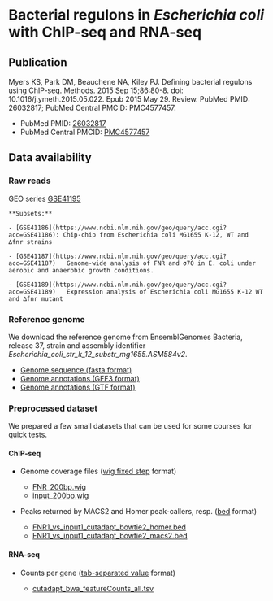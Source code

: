 # Bacterial regulons in *Escherichia coli* with ChIP-seq and RNA-seq

## Publication

Myers KS, Park DM, Beauchene NA, Kiley PJ. Defining bacterial regulons using
ChIP-seq. Methods. 2015 Sep 15;86:80-8. doi: 10.1016/j.ymeth.2015.05.022. Epub
2015 May 29. Review. PubMed PMID: 26032817; PubMed Central PMCID: PMC4577457.

- PubMed PMID: [26032817](https://www.ncbi.nlm.nih.gov/pubmed/26032817)
- PubMed Central PMCID: [PMC4577457](https://www.ncbi.nlm.nih.gov/pmc/articles/PMC4577457/)


## Data availability

### Raw reads

GEO series [GSE41195](https://www.ncbi.nlm.nih.gov/geo/query/acc.cgi?acc=GSE41195)

    **Subsets:**

    - [GSE41186](https://www.ncbi.nlm.nih.gov/geo/query/acc.cgi?acc=GSE41186): Chip-chip from Escherichia coli MG1655 K-12, WT and ∆fnr strains
    
    - [GSE41187](https://www.ncbi.nlm.nih.gov/geo/query/acc.cgi?acc=GSE41187)	Genome-wide analysis of FNR and σ70 in E. coli under aerobic and anaerobic growth conditions.
    
    - [GSE41189](https://www.ncbi.nlm.nih.gov/geo/query/acc.cgi?acc=GSE41189)	Expression analysis of Escherichia coli MG1655 K-12 WT and ∆fnr mutant


### Reference genome

We download the reference genome from EnsemblGenomes Bacteria, release 37, strain and assembly identifier *Escherichia_coli_str_k_12_substr_mg1655.ASM584v2*.

- [Genome sequence (fasta format)](ftp://ftp.ensemblgenomes.org/pub/bacteria/release-37/fasta/bacteria_0_collection/escherichia_coli_str_k_12_substr_mg1655/dna/Escherichia_coli_str_k_12_substr_mg1655.ASM584v2.dna.chromosome.Chromosome.fa.gz)
- [Genome annotations (GFF3 format)](ftp://ftp.ensemblgenomes.org/pub/bacteria/release-37/gff3/bacteria_0_collection/escherichia_coli_str_k_12_substr_mg1655/Escherichia_coli_str_k_12_substr_mg1655.ASM584v2.37.chromosome.Chromosome.gff3.gz)
- [Genome annotations (GTF format)](ftp://ftp.ensemblgenomes.org/pub/release-37/bacteria/gtf/bacteria_0_collection/escherichia_coli_str_k_12_substr_mg1655/Escherichia_coli_str_k_12_substr_mg1655.ASM584v2.37.gtf.gz)


### Preprocessed dataset

We prepared a few small datasets that can be used for some courses for quick tests.


#### ChIP-seq

- Genome coverage files ([wig fixed step](https://genome.ucsc.edu/goldenPath/help/wiggle.html) format)

    - [FNR_200bp.wig](data/ChIP-seq/FNR_200bp.wig)
    - [input_200bp.wig](data/ChIP-seq/input_200bp.wig)
- Peaks returned by MACS2 and Homer peak-callers, resp. ([bed](https://genome.ucsc.edu/FAQ/FAQformat.html#format1) format)

    - [FNR1_vs_input1_cutadapt_bowtie2_homer.bed](data/ChIP-seq/FNR1_vs_input1_cutadapt_bowtie2_homer.bed)
    - [FNR1_vs_input1_cutadapt_bowtie2_macs2.bed](data/ChIP-seq/FNR1_vs_input1_cutadapt_bowtie2_macs2.bed)
    
#### RNA-seq


- Counts per gene ([tab-separated value](https://en.wikipedia.org/wiki/Tab-separated_values) format)

    - [cutadapt_bwa_featureCounts_all.tsv](data/RNA-seq/cutadapt_bwa_featureCounts_all.tsv)
